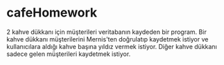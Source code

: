# cafeHomework
2 kahve dükkanı için müşterileri veritabanın kaydeden bir program. Bir kahve dükkanı müşterilerini Mernis'ten doğrulatıp kaydetmek istiyor ve kullanıcılara aldığı kahve başına yıldız vermek istiyor. Diğer kahve dükkanı sadece gelen müşterileri kaydetmek istiyor.
